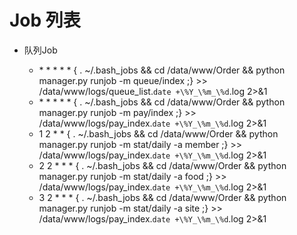 Job 列表
======

- 队列Job

    - \* \* \* \* \* { . ~/.bash_jobs && cd /data/www/Order && python manager.py runjob -m queue/index ;} >> /data/www/logs/queue_list.`date +\%Y_\%m_\%d`.log 2>&1
    - \* \* \* \* \* { . ~/.bash_jobs && cd /data/www/Order && python manager.py runjob -m pay/index ;} >> /data/www/logs/pay_index.`date +\%Y_\%m_\%d`.log 2>&1
    - 1 2 \* \* { . ~/.bash_jobs && cd /data/www/Order && python manager.py runjob -m stat/daily -a member ;} >> /data/www/logs/pay_index.`date +\%Y_\%m_\%d`.log 2>&1
    - 2 2 \* \* \* { . ~/.bash_jobs && cd /data/www/Order && python manager.py runjob -m stat/daily -a food ;} >> /data/www/logs/pay_index.`date +\%Y_\%m_\%d`.log 2>&1
    - 3 2 \* \* \* { . ~/.bash_jobs && cd /data/www/Order && python manager.py runjob -m stat/daily -a site ;} >> /data/www/logs/pay_index.`date +\%Y_\%m_\%d`.log 2>&1

